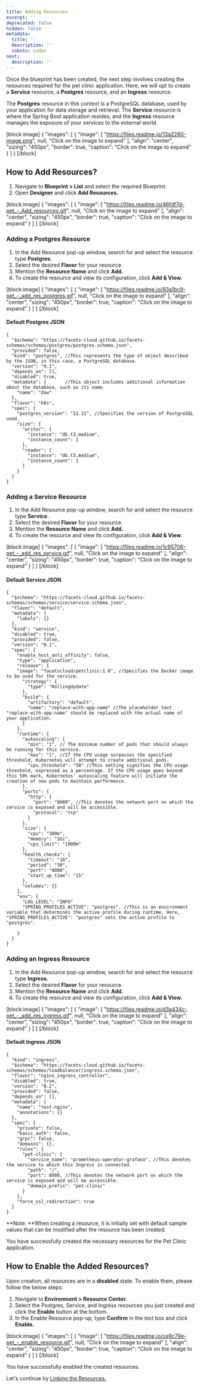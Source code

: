 ```yaml
---
title: Adding Resources
excerpt: ''
deprecated: false
hidden: false
metadata:
  title: ''
  description: ''
  robots: index
next:
  description: ''
---
```

Once the blueprint has been created, the next step involves creating the resources required for the pet clinic application. Here, we will opt to create a **Service** resource, a **Postgres** resource, and an **Ingress** resource.

The **Postgres** resource in this context is a PostgreSQL database, used by your application for data storage and retrieval. The **Service** resource is where the Spring Boot application resides, and the **Ingress** resource manages the exposure of your services to the external world.

[block:image]
{
  "images": [
    {
      "image": [
        "https://files.readme.io/13a2260-image.png",
        null,
        "Click on the image to expand"
      ],
      "align": "center",
      "sizing": "450px",
      "border": true,
      "caption": "Click on the image to expand"
    }
  ]
}
[/block]


## How to Add Resources?

1. Navigate to **Blueprint > List** and select the required Blueprint. 
2. Open **Designer** and click **Add Resources.**

[block:image]
{
  "images": [
    {
      "image": [
        "https://files.readme.io/46fdf7d-pet_-_Add_resources.gif",
        null,
        "Click on the image to expand"
      ],
      "align": "center",
      "sizing": "450px",
      "border": true,
      "caption": "Click on the image to expand"
    }
  ]
}
[/block]


### Adding a Postgres Resource

1. In the Add Resource pop-up window, search for and select the resource type **Postgres.**
2. Select the desired **Flavor** for your resource.
3. Mention the **Resource Name** and click **Add.**
4. To create the resource and view its configuration, click **Add & View.**

[block:image]
{
  "images": [
    {
      "image": [
        "https://files.readme.io/93a1bc9-pet_-_add_res_postgres.gif",
        null,
        "Click on the image to expand"
      ],
      "align": "center",
      "sizing": "450px",
      "border": true,
      "caption": "Click on the image to expand"
    }
  ]
}
[/block]


#### Default Postgres JSON

```Text JSON
{
  "$schema": "https://facets-cloud.github.io/facets-schemas/schemas/postgres/postgres.schema.json",
  "provided": false,
  "kind": "postgres", //This represents the type of object described by the JSON, in this case, a PostgreSQL database.
  "version": "0.1",
  "depends_on": [],
  "disabled": true,
  "metadata": {       //This object includes additional information about the database, such as its name.
    "name": "daw"    
  },
  "flavor": "k8s",
  "spec": {
    "postgres_version": "12.11", //Specifies the version of PostgreSQL used.
    "size": {
      "writer": {
        "instance": "db.t3.medium",
        "instance_count": 1
      },
      "reader": {
        "instance": "db.t3.medium",
        "instance_count": 1
      }
    }
  }
}
```

### Adding a Service Resource

1. In the Add Resource pop-up window, search for and select the resource type **Service.**
2. Select the desired **Flavor** for your resource.
3. Mention the **Resource Name** and click **Add.**
4. To create the resource and view its configuration, click **Add & View.**

[block:image]
{
  "images": [
    {
      "image": [
        "https://files.readme.io/1c95706-pet_-_add_res_service.gif",
        null,
        "Click on the image to expand"
      ],
      "align": "center",
      "sizing": "450px",
      "border": true,
      "caption": "Click on the image to expand"
    }
  ]
}
[/block]


#### Default Service JSON

```Text JSON
{
  "$schema": "https://facets-cloud.github.io/facets-schemas/schemas/service/service.schema.json",
  "flavor": "default",
  "metadata": {
    "labels": {}
  },
  "kind": "service",
  "disabled": true,
  "provided": false,
  "version": "0.1",
  "spec": {
    "enable_host_anti_affinity": false,
    "type": "application",
    "release": {
    "image": "facetscloud/petclinic:1.0", //Specifies the Docker image to be used for the service.
      "strategy": {
        "type": "RollingUpdate"
      },
      "build": {
        "artifactory": "default",
        "name": "replace-with-app-name" //The placeholder text "replace-with-app-name" should be replaced with the actual name of your application.
      }
    },
    "runtime": {
      "autoscaling": {  
        "min": "1", // The minimum number of pods that should always be running for this service.
        "max": "1", //If the CPU usage surpasses the specified threshold, Kubernetes will attempt to create additional pods.
        "cpu_threshold": "50" //This setting signifies the CPU usage threshold, expressed as a percentage. If the CPU usage goes beyond this 50% mark, Kubernetes' autoscaling feature will initiate the creation of new pods to maintain performance.
      },
      "ports": {
        "http": {
          "port": "8080", //This denotes the network port on which the service is exposed and will be accessible.
          "protocol": "tcp"
        }
      },
      "size": {
        "cpu": "300m",
        "memory": "1Gi",
        "cpu_limit": "1000m"
      },
      "health_checks": {
        "timeout": "10",
        "period": "30",
        "port": "8080",
        "start_up_time": "15"
      },
      "volumes": {}
    },
    "env": {
      "LOG_LEVEL": "INFO"
      "SPRING_PROFILES_ACTIVE": "postgres", //This is an environment variable that determines the active profile during runtime. Here, "SPRING_PROFILES_ACTIVE": "postgres" sets the active profile to "postgres". 

    }
  }
}
```

### Adding an Ingress Resource

1. In the Add Resource pop-up window, search for and select the resource type **Ingress.**
2. Select the desired **Flavor** for your resource.
3. Mention the **Resource Name** and click **Add.**
4. To create the resource and view its configuration, click **Add & View.**

[block:image]
{
  "images": [
    {
      "image": [
        "https://files.readme.io/d3a434c-pet_-_add_res_ingress.gif",
        null,
        "Click on the image to expand"
      ],
      "align": "center",
      "sizing": "450px",
      "border": true,
      "caption": "Click on the image to expand"
    }
  ]
}
[/block]


#### Default Ingress JSON

```Text JSON
{
  "kind": "ingress",
  "$schema": "https://facets-cloud.github.io/facets-schemas/schemas/loadbalancer/ingress.schema.json",
  "flavor": "nginx_ingress_controller",
  "disabled": true,
  "version": "0.2",
  "provided": false,
  "depends_on": [],
  "metadata": {
    "name": "test-nginx",
    "annotations": {}
  },
  "spec": {
    "private": false,
    "basic_auth": false,
    "grpc": false,
    "domains": {},
    "rules": {
      "pet-clinic": {
        "service_name": "prometheus-operator-grafana", //This denotes the service to which this Ingress is connected.
        "path": "/",
        "port": 8080, //This denotes the network port on which the service is exposed and will be accessible.
        "domain_prefix": "pet-clinic"
      }
    },
    "force_ssl_redirection": true
  }
}
```

**Note: **When creating a resource, it is initially set with default sample values that can be modified after the resource has been created.

You have successfully created the necessary resources for the Pet Clinic application.

## How to Enable the Added Resources?

Upon creation, all resources are in a **disabled** state. To enable them, please follow the below steps:

1. Navigate to **Environment > Resource Center.** 
2. Select the Postgres, Service, and Ingress resources you just created and click the **Enable** button at the bottom.
3. In the Enable Resource pop-up, type **Confirm** in the text box and click **Enable.**

[block:image]
{
  "images": [
    {
      "image": [
        "https://files.readme.io/ce9c79e-pet_-_enable_resource.gif",
        null,
        "Click on the image to expand"
      ],
      "align": "center",
      "sizing": "450px",
      "border": true,
      "caption": "Click on the image to expand"
    }
  ]
}
[/block]


You have successfully enabled the created resources.

Let's continue by [Linking the Resources.](doc:pet-clinic-linking-a-resource)